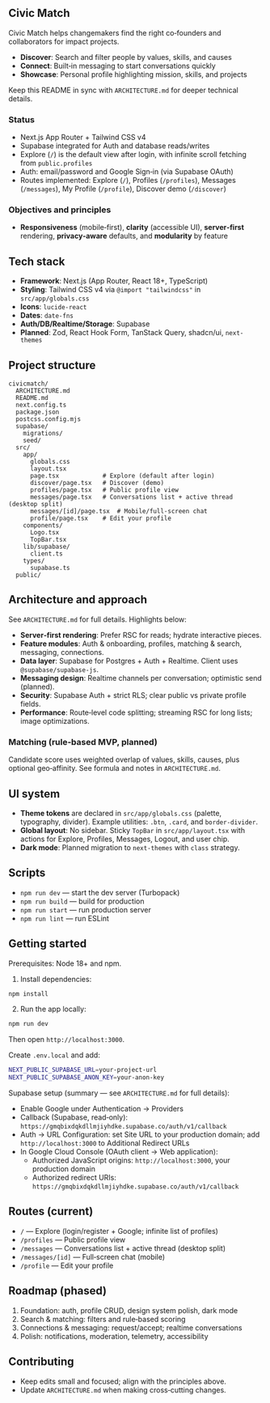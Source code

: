 ## Civic Match

Civic Match helps changemakers find the right co‑founders and collaborators for impact projects.

- **Discover**: Search and filter people by values, skills, and causes
- **Connect**: Built‑in messaging to start conversations quickly
- **Showcase**: Personal profile highlighting mission, skills, and projects

Keep this README in sync with `ARCHITECTURE.md` for deeper technical details.

### Status

- Next.js App Router + Tailwind CSS v4
- Supabase integrated for Auth and database reads/writes
- Explore (`/`) is the default view after login, with infinite scroll fetching from `public.profiles`
- Auth: email/password and Google Sign‑in (via Supabase OAuth)
- Routes implemented: Explore (`/`), Profiles (`/profiles`), Messages (`/messages`), My Profile (`/profile`), Discover demo (`/discover`)

### Objectives and principles

- **Responsiveness** (mobile‑first), **clarity** (accessible UI), **server‑first** rendering, **privacy‑aware** defaults, and **modularity** by feature

## Tech stack

- **Framework**: Next.js (App Router, React 18+, TypeScript)
- **Styling**: Tailwind CSS v4 via `@import "tailwindcss"` in `src/app/globals.css`
- **Icons**: `lucide-react`
- **Dates**: `date-fns`
- **Auth/DB/Realtime/Storage**: Supabase
- **Planned**: Zod, React Hook Form, TanStack Query, shadcn/ui, `next-themes`

## Project structure

```
civicmatch/
  ARCHITECTURE.md
  README.md
  next.config.ts
  package.json
  postcss.config.mjs
  supabase/
    migrations/
    seed/
  src/
    app/
      globals.css
      layout.tsx
      page.tsx            # Explore (default after login)
      discover/page.tsx   # Discover (demo)
      profiles/page.tsx   # Public profile view
      messages/page.tsx   # Conversations list + active thread (desktop split)
      messages/[id]/page.tsx  # Mobile/full-screen chat
      profile/page.tsx    # Edit your profile
    components/
      Logo.tsx
      TopBar.tsx
    lib/supabase/
      client.ts
    types/
      supabase.ts
  public/
```

## Architecture and approach

See `ARCHITECTURE.md` for full details. Highlights below:

- **Server‑first rendering**: Prefer RSC for reads; hydrate interactive pieces.
- **Feature modules**: Auth & onboarding, profiles, matching & search, messaging, connections.
- **Data layer**: Supabase for Postgres + Auth + Realtime. Client uses `@supabase/supabase-js`.
- **Messaging design**: Realtime channels per conversation; optimistic send (planned).
- **Security**: Supabase Auth + strict RLS; clear public vs private profile fields.
- **Performance**: Route‑level code splitting; streaming RSC for long lists; image optimizations.

### Matching (rule‑based MVP, planned)

Candidate score uses weighted overlap of values, skills, causes, plus optional geo‑affinity. See formula and notes in `ARCHITECTURE.md`.

## UI system

- **Theme tokens** are declared in `src/app/globals.css` (palette, typography, divider). Example utilities: `.btn`, `.card`, and `border-divider`.
- **Global layout**: No sidebar. Sticky `TopBar` in `src/app/layout.tsx` with actions for Explore, Profiles, Messages, Logout, and user chip.
- **Dark mode**: Planned migration to `next-themes` with `class` strategy.

## Scripts

- `npm run dev` — start the dev server (Turbopack)
- `npm run build` — build for production
- `npm run start` — run production server
- `npm run lint` — run ESLint

## Getting started

Prerequisites: Node 18+ and npm.

1) Install dependencies:

```bash
npm install
```

2) Run the app locally:

```bash
npm run dev
```

Then open `http://localhost:3000`.

Create `.env.local` and add:

```bash
NEXT_PUBLIC_SUPABASE_URL=your-project-url
NEXT_PUBLIC_SUPABASE_ANON_KEY=your-anon-key
```

Supabase setup (summary — see `ARCHITECTURE.md` for full details):
- Enable Google under Authentication → Providers
- Callback (Supabase, read‑only): `https://gmqbixdqkdllmjiyhdke.supabase.co/auth/v1/callback`
- Auth → URL Configuration: set Site URL to your production domain; add `http://localhost:3000` to Additional Redirect URLs
- In Google Cloud Console (OAuth client → Web application):
  - Authorized JavaScript origins: `http://localhost:3000`, your production domain
  - Authorized redirect URIs: `https://gmqbixdqkdllmjiyhdke.supabase.co/auth/v1/callback`

## Routes (current)

- `/` — Explore (login/register + Google; infinite list of profiles)
- `/profiles` — Public profile view
- `/messages` — Conversations list + active thread (desktop split)
- `/messages/[id]` — Full‑screen chat (mobile)
- `/profile` — Edit your profile

## Roadmap (phased)

1. Foundation: auth, profile CRUD, design system polish, dark mode
2. Search & matching: filters and rule‑based scoring
3. Connections & messaging: request/accept; realtime conversations
4. Polish: notifications, moderation, telemetry, accessibility

## Contributing

- Keep edits small and focused; align with the principles above.
- Update `ARCHITECTURE.md` when making cross‑cutting changes.

